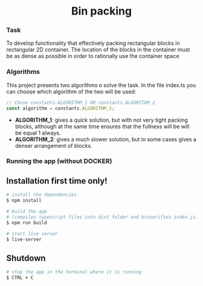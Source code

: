 # <div align="center">Bin packing</div>

### Task
To develop functionality that effectively packing rectangular blocks in
rectangular 2D container. The location of the blocks in the container must be
as dense as possible in order to rationally use the container space

### Algorithms
This project presents two algorithms o solve the task.
In the file index.ts you can choose which algorithm of the two will be used:

```ts
// Chose constants.ALGORITHM_1 OR constants.ALGORITHM_2
const algorithm = constants.ALGORITHM_2;
```

- **ALGORITHM_1**: gives a quick solution, but with not very tight packing blocks,
although at the same time ensures that the fullness will be will be equal 1 always.
- **ALGORITHM_2**: gives a much slower solution, but in some cases gives a denser arrangement of blocks.

### Running the app (without DOCKER)

## Installation first time only!

```bash
# install the dependencies
$ npm install

# build the app
# (compiles typescript files into dist folder and broserifies index.js)
$ npm run build

# start live server
$ live-server

```

## Shutdown

```bash
# stop the app in the terminal where it is running
$ CTRL + C

```
